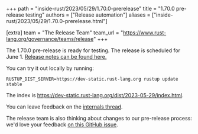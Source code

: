 +++
path = "inside-rust/2023/05/29/1.70.0-prerelease"
title = "1.70.0 pre-release testing"
authors = ["Release automation"]
aliases = ["inside-rust/2023/05/29/1.70.0-prerelease.html"]

[extra]
team = "The Release Team"
team_url = "https://www.rust-lang.org/governance/teams/release"
+++

The 1.70.0 pre-release is ready for testing. The release is scheduled for
June 1. [Release notes can be found here.][relnotes]

You can try it out locally by running:

```
RUSTUP_DIST_SERVER=https://dev-static.rust-lang.org rustup update stable
```

The index is <https://dev-static.rust-lang.org/dist/2023-05-29/index.html>.

You can leave feedback on the [internals thread](https://internals.rust-lang.org/t/rust-1-70-0-pre-release-testing/18904).

The release team is also thinking about changes to our pre-release process:
we'd love your feedback [on this GitHub issue][feedback].

[relnotes]: https://github.com/rust-lang/rust/blob/stable/RELEASES.md#version-1700-2023-06-01
[feedback]: https://github.com/rust-lang/release-team/issues/16
    
